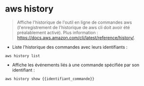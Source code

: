 # aws history

> Affiche l'historique de l'outil en ligne de commandes aws (l'enregistrement de l'historique de aws cli doit avoir été préalablement activé).
> Plus information : <https://docs.aws.amazon.com/cli/latest/reference/history/>.

- Liste l'historique des commandes avec leurs identifiants :

`aws history list`

- Affiche les événements liés à une commande spécifiée par son identifiant :

`aws history show {{identifiant_commande}}`
